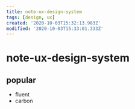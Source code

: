 ```yaml
---
title: note-ux-design-system
tags: [design, ux]
created: '2020-10-03T15:32:13.983Z'
modified: '2020-10-03T15:33:01.333Z'
---
```


# note-ux-design-system

## popular

- fluent
- carbon
